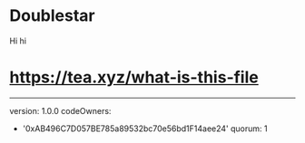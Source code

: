 # Doublestar
Hi hi
# https://tea.xyz/what-is-this-file
---
version: 1.0.0
codeOwners:
  - '0xAB496C7D057BE785a89532bc70e56bd1F14aee24'
quorum: 1
